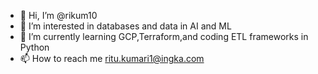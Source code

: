 - 👋 Hi, I’m @rikum10
- 👀 I’m interested in databases and data in AI and ML
- 🌱 I’m currently learning GCP,Terraform,and coding ETL frameworks in Python
- 📫 How to reach me ritu.kumari1@ingka.com

<!---
rikum10/rikum10 is a ✨ special ✨ repository because its `README.md` (this file) appears on your GitHub profile.
You can click the Preview link to take a look at your changes.
--->
